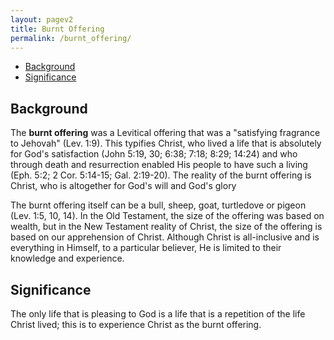 ```yaml
---
layout: pagev2
title: Burnt Offering
permalink: /burnt_offering/
---
```

- [Background](#background)
- [Significance](#significance)

## Background

The **burnt offering** was a Levitical offering that was a "satisfying fragrance to Jehovah" (Lev. 1:9). This typifies Christ, who lived a life that is absolutely for God's satisfaction (John 5:19, 30; 6:38; 7:18; 8:29; 14:24) and who through death and resurrection enabled His people to have such a living (Eph. 5:2; 2 Cor. 5:14-15; Gal. 2:19-20). The reality of the burnt offering is Christ, who is altogether for God's will and God's glory

The burnt offering itself can be a bull, sheep, goat, turtledove or pigeon (Lev. 1:5, 10, 14). In the Old Testament, the size of the offering was based on wealth, but in the New Testament reality of Christ, the size of the offering is based on our apprehension of Christ. Although Christ is all-inclusive and is everything in Himself, to a particular believer, He is limited to their knowledge and experience.

## Significance

The only life that is pleasing to God is a life that is a repetition of the life Christ lived; this is to experience Christ as the burnt offering. 